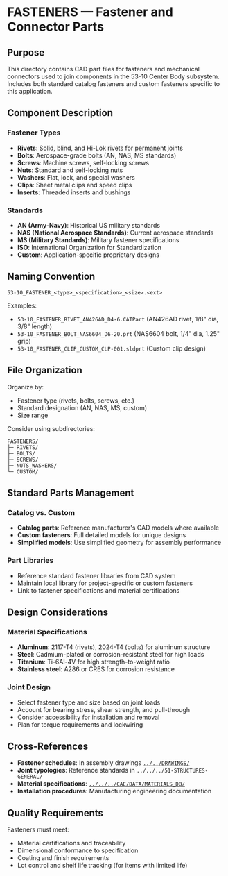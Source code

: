 # FASTENERS — Fastener and Connector Parts

## Purpose

This directory contains CAD part files for fasteners and mechanical connectors used to join components in the 53-10 Center Body subsystem. Includes both standard catalog fasteners and custom fasteners specific to this application.

## Component Description

### Fastener Types
- **Rivets**: Solid, blind, and Hi-Lok rivets for permanent joints
- **Bolts**: Aerospace-grade bolts (AN, NAS, MS standards)
- **Screws**: Machine screws, self-locking screws
- **Nuts**: Standard and self-locking nuts
- **Washers**: Flat, lock, and special washers
- **Clips**: Sheet metal clips and speed clips
- **Inserts**: Threaded inserts and bushings

### Standards
- **AN (Army-Navy)**: Historical US military standards
- **NAS (National Aerospace Standards)**: Current aerospace standards
- **MS (Military Standards)**: Military fastener specifications
- **ISO**: International Organization for Standardization
- **Custom**: Application-specific proprietary designs

## Naming Convention

```
53-10_FASTENER_<type>_<specification>_<size>.<ext>
```

Examples:
- `53-10_FASTENER_RIVET_AN426AD_D4-6.CATPart` (AN426AD rivet, 1/8" dia, 3/8" length)
- `53-10_FASTENER_BOLT_NAS6604_D6-20.prt` (NAS6604 bolt, 1/4" dia, 1.25" grip)
- `53-10_FASTENER_CLIP_CUSTOM_CLP-001.sldprt` (Custom clip design)

## File Organization

Organize by:
- Fastener type (rivets, bolts, screws, etc.)
- Standard designation (AN, NAS, MS, custom)
- Size range

Consider using subdirectories:
```
FASTENERS/
├─ RIVETS/
├─ BOLTS/
├─ SCREWS/
├─ NUTS_WASHERS/
└─ CUSTOM/
```

## Standard Parts Management

### Catalog vs. Custom
- **Catalog parts**: Reference manufacturer's CAD models where available
- **Custom fasteners**: Full detailed models for unique designs
- **Simplified models**: Use simplified geometry for assembly performance

### Part Libraries
- Reference standard fastener libraries from CAD system
- Maintain local library for project-specific or custom fasteners
- Link to fastener specifications and material certifications

## Design Considerations

### Material Specifications
- **Aluminum**: 2117-T4 (rivets), 2024-T4 (bolts) for aluminum structure
- **Steel**: Cadmium-plated or corrosion-resistant steel for high loads
- **Titanium**: Ti-6Al-4V for high strength-to-weight ratio
- **Stainless steel**: A286 or CRES for corrosion resistance

### Joint Design
- Select fastener type and size based on joint loads
- Account for bearing stress, shear strength, and pull-through
- Consider accessibility for installation and removal
- Plan for torque requirements and lockwiring

## Cross-References

- **Fastener schedules**: In assembly drawings [`../../DRAWINGS/`](../../DRAWINGS/)
- **Joint typologies**: Reference standards in `../../../51-STRUCTURES-GENERAL/`
- **Material specifications**: [`../../../CAE/DATA/MATERIALS_DB/`](../../../CAE/DATA/MATERIALS_DB/)
- **Installation procedures**: Manufacturing engineering documentation

## Quality Requirements

Fasteners must meet:
- Material certifications and traceability
- Dimensional conformance to specification
- Coating and finish requirements
- Lot control and shelf life tracking (for items with limited life)
